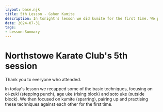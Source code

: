 ```yaml
---
layout: base.njk
title: 5th Lesson - Gohon Kumite
description: In tonight's lesson we did kumite for the first time. We practiced attacking with stepping punch and defending against it with rising and outside blocks
date: 2024-07-31
tags:
- Lesson-Summary
---
```

# Northstowe Karate Club's 5th session

Thank you to everyone who attended. 

In today's lesson we recapped some of the basic techniques, focusing on oi-zuki (stepping punch), age uke (rising block) and soto uke (outside block). We then focused on kumite (sparring), pairing up and practising these techniques against each other for the first time.
